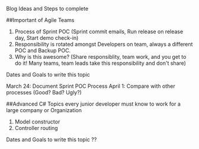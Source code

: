 Blog Ideas and Steps to complete

##Important of Agile Teams

1. Process of Sprint POC (Sprint commit emails, Run release on release day, Start demo check-in)
2. Responsibility is rotated amongst Developers on team, always a different POC and Backup POC.
3. Why is this awesome? (Share responsiblity, team work, and you get to do it! Many teams, team leads take this responsibility and don't share)



Dates and Goals to write this topic

March 24: Document Sprint POC Process
April 1: Compare with other processes (Good? Bad? Ugly?)




##Advanced C# Topics every junior developer must know to work for a large company or Organization
1. Model constructor
2. Controller routing

Dates and Goals to write this topic
??